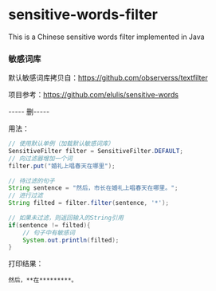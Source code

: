 # sensitive-words-filter
This is a Chinese sensitive words filter implemented in Java

### 敏感词库

默认敏感词库拷贝自：https://github.com/observerss/textfilter

项目参考：https://github.com/elulis/sensitive-words

----- 删-----

用法：

```java
// 使用默认单例（加载默认敏感词库）
SensitiveFilter filter = SensitiveFilter.DEFAULT;
// 向过滤器增加一个词
filter.put("婚礼上唱春天在哪里");
	
// 待过滤的句子
String sentence = "然后，市长在婚礼上唱春天在哪里。";
// 进行过滤
String filted = filter.filter(sentence, '*');
	
// 如果未过滤，则返回输入的String引用
if(sentence != filted){
	// 句子中有敏感词
	System.out.println(filted);
}
```

打印结果：

```text
然后，**在*********。
```











